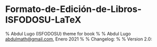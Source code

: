 # Formato-de-Edición-de-Libros-ISFODOSU-LaTeX
 
% Abdul Lugo (ISFODOSU) theme for book
%
% Abdul Lugo <abdulmath@gmail.com>, Enero 2021
%
% Changelog:
%
% Version 2.0:
